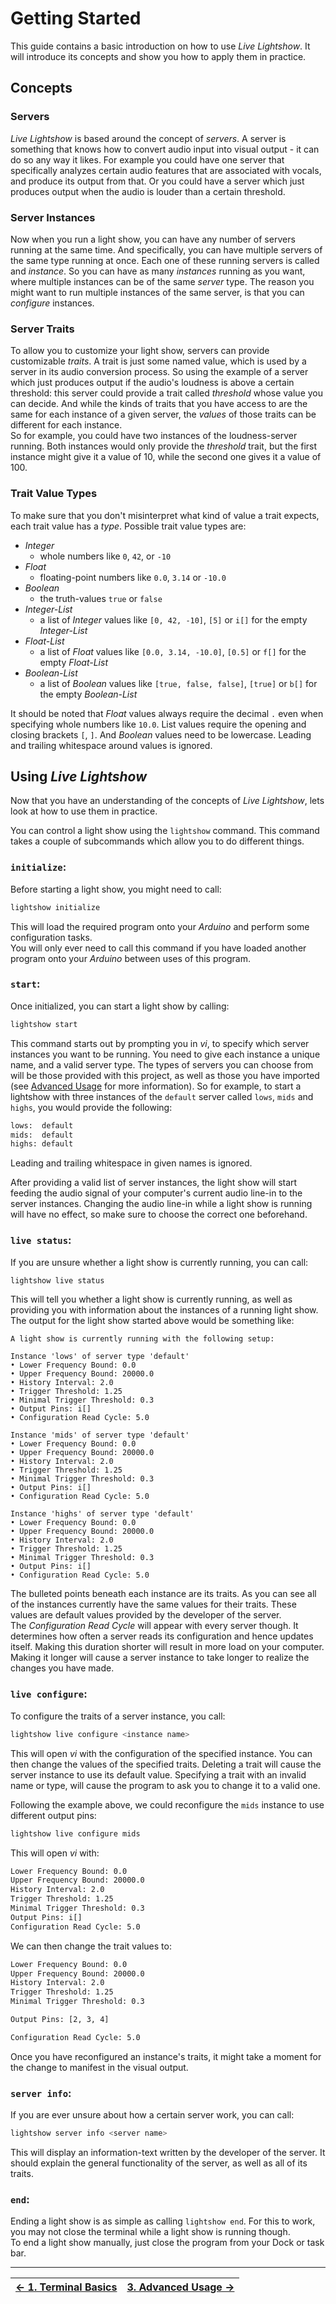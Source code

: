 
# Getting Started

This guide contains a basic introduction on how to use _Live Lightshow_.
It will introduce its concepts and show you how to apply them in practice.

## Concepts

### Servers
_Live Lightshow_ is based around the concept of _servers_. A server is something that knows how to convert audio input into visual output - it can do so any way it likes.
For example you could have one server that specifically analyzes certain audio features that are associated with vocals, and produce its output from that. Or you could have a server which just produces output when the audio is louder than a certain threshold.

### Server Instances
Now when you run a light show, you can have any number of servers running at the same time. And specifically, you can have multiple servers of the same type running at once. Each one of these running servers is called and _instance_. So you can have as many _instances_ running as you want, where multiple instances can be of the same _server_ type. The reason you might want to run multiple instances of the same server, is that you can _configure_ instances.

### Server Traits
To allow you to customize your light show, servers can provide customizable _traits_. A trait is just some named value, which is used by a server in its audio conversion process.
So using the example of a server which just produces output if the audio's loudness is above a certain threshold: this server could provide a trait called _threshold_ whose value you can decide.
And while the kinds of traits that you have access to are the same for each instance of a given server, the _values_ of those traits can be different for each instance.  
So for example, you could have two instances of the loudness-server running. Both instances would only provide the _threshold_ trait, but the first instance might give it a value of 10, while the second one gives it a value of 100.

### Trait Value Types
To make sure that you don't misinterpret what kind of value a trait expects, each trait value has a _type_.
Possible trait value types are:
* _Integer_
	* whole numbers like `0`, `42`, or `-10`
* _Float_
	* floating-point numbers like `0.0`, `3.14` or `-10.0`
* _Boolean_
	* the truth-values `true` or `false`
* _Integer-List_
	* a list of _Integer_ values like `[0, 42, -10]`, `[5]` or `i[]` for the empty _Integer-List_
*  _Float-List_
	* a list of _Float_ values like `[0.0, 3.14, -10.0]`, `[0.5]` or `f[]` for the empty _Float-List_
* _Boolean-List_
	* a list of _Boolean_ values like `[true, false, false]`, `[true]` or `b[]` for the empty _Boolean-List_

It should be noted that _Float_ values always require the decimal `.` even when specifying whole numbers like `10.0`. List values require the opening and closing brackets `[`, `]`. And _Boolean_ values need to be lowercase.
Leading and trailing whitespace around values is ignored.

## Using _Live Lightshow_

Now that you have an understanding of the concepts of _Live Lightshow_, lets look at how to use them in practice.

You can control a light show using the `lightshow` command. This command takes a couple of subcommands which allow you to do different things.

### `initialize`:
Before starting a light show, you might need to call:

```bash
lightshow initialize
```

This will load the required program onto your _Arduino_ and perform some configuration tasks.  
You will only ever need to call this command if you have loaded another program onto your _Arduino_ between uses of this program.

### `start`:
Once initialized, you can start a light show by calling:

```bash
lightshow start
```
This command starts out by prompting you in _vi_, to specify which server instances you want to be running. You need to give each instance a unique name, and a valid server type.
The types of servers you can choose from will be those provided with this project, as well as those you have imported (see [Advanced Usage](Documentation/User/3.%20Advanced%20Usage.md) for more information).
So for example, to start a lightshow with three instances of the `default` server called `lows`, `mids` and `highs`, you would provide the following:

```bash
lows:  default
mids:  default
highs: default
```

Leading and trailing whitespace in given names is ignored.

After providing a valid list of server instances, the light show will start feeding the audio signal of your computer's current audio line-in to the server instances. Changing the audio line-in while a light show is running will have no effect, so make sure to choose the correct one beforehand.

### `live status`:
If you are unsure whether a light show is currently running, you can call:

```bash
lightshow live status
```

This will tell you whether a light show is currently running, as well as providing you with information about the instances of a running light show. The output for the light show started above would be something like:

```
A light show is currently running with the following setup:

Instance 'lows' of server type 'default'
• Lower Frequency Bound: 0.0
• Upper Frequency Bound: 20000.0
• History Interval: 2.0
• Trigger Threshold: 1.25
• Minimal Trigger Threshold: 0.3
• Output Pins: i[]
• Configuration Read Cycle: 5.0

Instance 'mids' of server type 'default'
• Lower Frequency Bound: 0.0
• Upper Frequency Bound: 20000.0
• History Interval: 2.0
• Trigger Threshold: 1.25
• Minimal Trigger Threshold: 0.3
• Output Pins: i[]
• Configuration Read Cycle: 5.0

Instance 'highs' of server type 'default'
• Lower Frequency Bound: 0.0
• Upper Frequency Bound: 20000.0
• History Interval: 2.0
• Trigger Threshold: 1.25
• Minimal Trigger Threshold: 0.3
• Output Pins: i[]
• Configuration Read Cycle: 5.0
```

The bulleted points beneath each instance are its traits. As you can see all of the instances currently have the same values for their traits. These values are default values provided by the developer of the server.  
The _Configuration Read Cycle_ will appear with every server though. It determines how often a server reads its configuration and hence updates itself. Making this duration shorter will result in more load on your computer. Making it longer will cause a server instance to take longer to realize the changes you have made.

### `live configure`:
To configure the traits of a server instance, you call:

```bash
lightshow live configure <instance name>
```

This will open _vi_ with the configuration of the specified instance. You can then change the values of the specified traits. Deleting a trait will cause the server instance to use its default value. Specifying a trait with an invalid name or type, will cause the program to ask you to change it to a valid one.

Following the example above, we could reconfigure the `mids` instance to use different output pins:

```bash
lightshow live configure mids
```

This will open _vi_ with:

```bash
Lower Frequency Bound: 0.0
Upper Frequency Bound: 20000.0
History Interval: 2.0
Trigger Threshold: 1.25
Minimal Trigger Threshold: 0.3
Output Pins: i[]
Configuration Read Cycle: 5.0
```

We can then change the trait values to:

```bash
Lower Frequency Bound: 0.0
Upper Frequency Bound: 20000.0
History Interval: 2.0
Trigger Threshold: 1.25
Minimal Trigger Threshold: 0.3

Output Pins: [2, 3, 4]

Configuration Read Cycle: 5.0
```

Once you have reconfigured an instance's traits, it might take a moment for the change to manifest in the visual output.  

### `server info`:

If you are ever unsure about how a certain server work, you can call:

```bash
lightshow server info <server name>
```

This will display an information-text written by the developer of the server. It should explain the general functionality of the server, as well as all of its traits.

### `end`:

Ending a light show is as simple as calling `lightshow end`. For this to work, you may not close the terminal while a light show is running though.   
To end a light show manually, just close the program from your Dock or task bar.

---

| [← 1. Terminal Basics](1.%20Terminal%20Basics.md) | [3. Advanced Usage →](3.%20Advanced%20Usage.md) |
| - | - |

